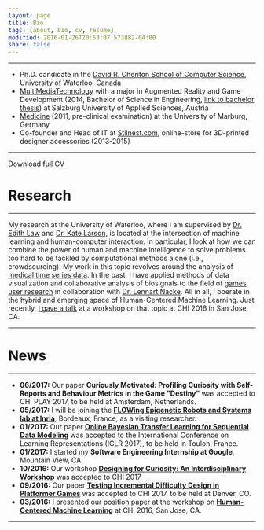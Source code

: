 ```yaml
---
layout: page
title: Bio
tags: [about, bio, cv, resume]
modified: 2016-01-26T20:53:07.573882-04:00
share: false
---
```


---

* Ph.D. candidate in the <a href="https://cs.uwaterloo.ca/" target="_blank">David R. Cheriton School of Computer Science</a>, University of Waterloo, Canada
* <a href="https://multimediatechnology.at/" target="_blank">MultiMediaTechnology</a> with a major in Augmented Reality and Game Development (2014, Bachelor of Science in Engineering, <a href="{{ site.url }}/publications/schaekermann_bachelorsthesis_2014.pdf" target="_blank">link to bachelor thesis</a>) at Salzburg University of Applied Sciences, Austria
* <a href="https://www.uni-marburg.de/fb20" target="_blank">Medicine</a> (2011, pre-clinical examination) at the University of Marburg, Germany
* Co-founder and Head of IT at <a href="https://stilnest.com/en/" target="_blank">Stilnest.com</a>, online-store for 3D-printed designer accessories (2013-2015)

-------

<a href="{{ site.url }}/downloads/cv_resume_mike_schaekermann.pdf" target="_blank" class="btn pull-right">Download full CV</a>

# Research

---

My research at the University of Waterloo, where I am supervised by <a href="http://edithlaw.ca/" target="_blank">Dr. Edith Law</a> and <a href="https://cs.uwaterloo.ca/~klarson/" target="_blank">Dr. Kate Larson</a>, is located at the intersection of machine learning and human-computer interaction. In particular, I look at how we can combine the power of human and machine intelligence to solve problems too hard to be tackled by computational methods alone (i.e., crowdsourcing). My work in this topic revolves around the analysis of [medical time series data]({{site.url}}/projects/#crowdeeg). In the past, I have applied methods of data visualization and collaborative analysis of biosignals to the field of [games user research]({{site.url}}/projects/#collaborative-biosignal-and-gameplay-analysis) in collaboration with <a href="http://www.acagamic.com/" target="_blank">Dr. Lennart Nacke</a>. All in all, I operate in the hybrid and emerging space of Human-Centered Machine Learning. Just recently, [I gave a talk]({{site.url}}/presentations/#chi2016-resolvable-vs-irresolvable-ambiguity) at a workshop on that topic at CHI 2016 in San Jose, CA.

---

# News

---

* **06/2017:** Our paper **Curiously Motivated: Profiling Curiosity with Self-Reports and Behaviour Metrics in the Game "Destiny"** was accepted to CHI PLAY 2017, to be held at Amsterdam, Netherlands.
* **05/2017:** I will be joining the <a href="https://flowers.inria.fr/" target="_blank">**FLOWing Epigenetic Robots and Systems lab at Inria**</a>, Bordeaux, France, as a visiting researcher.
* **01/2017:** Our paper <a href="https://openreview.net/pdf?id=ByqiJIqxg" target="_blank">**Online Bayesian Transfer Learning for Sequential Data Modeling**</a> was accepted to the International Conference on Learning Representations (ICLR 2017), to be held in Toulon, France.
* **01/2017:** I started my **Software Engineering Internship at Google**, Mountain View, CA.
* **10/2016:** Our workshop <a href="https://www.crowdcurio.com/research/workshops/chi2017/" target="_blank">**Designing for Curiosity: An Interdisciplinary Workshop**</a> was accepted to CHI 2017.
* **09/2016:** Our paper <a href="http://dl.acm.org/citation.cfm?doid=3025453.3025697" target="_blank">**Testing Incremental Difficulty Design in Platformer Games**</a> was accepted to CHI 2017, to be held at Denver, CO.
* **03/2016:** I presented our position paper at the workshop on <a href="http://hcml2016.goldsmithsdigital.com/" target="_blank">**Human-Centered Machine Learning**</a> at CHI 2016, San Jose, CA.

---
